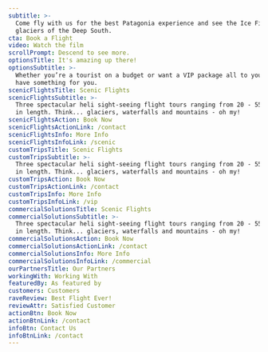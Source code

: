 ```yaml
---
subtitle: >-
  Come fly with us for the best Patagonia experience and see the Ice Fields and
  glaciers of the Deep South.
cta: Book a Flight
video: Watch the film
scrollPrompt: Descend to see more.
optionsTitle: It's amazing up there!
optionsSubtitle: >-
  Whether you’re a tourist on a budget or want a VIP package all to yourself, we
  have something for you.
scenicFlightsTitle: Scenic Flights
scenicFlightsSubtitle: >-
  Three spectacular heli sight-seeing flight tours ranging from 20 - 55 minutes
  in length. Think... glaciers, waterfalls and mountains - oh my!
scenicFlightsAction: Book Now
scenicFlightsActionLink: /contact
scenicFlightsInfo: More Info
scenicFlightsInfoLink: /scenic
customTripsTitle: Scenic Flights
customTripsSubtitle: >-
  Three spectacular heli sight-seeing flight tours ranging from 20 - 55 minutes
  in length. Think... glaciers, waterfalls and mountains - oh my!
customTripsAction: Book Now
customTripsActionLink: /contact
customTripsInfo: More Info
customTripsInfoLink: /vip
commercialSolutionsTitle: Scenic Flights
commercialSolutionsSubtitle: >-
  Three spectacular heli sight-seeing flight tours ranging from 20 - 55 minutes
  in length. Think... glaciers, waterfalls and mountains - oh my!
commercialSolutionsAction: Book Now
commercialSolutionsActionLink: /contact
commercialSolutionsInfo: More Info
commercialSolutionsInfoLink: /commercial
ourPartnersTitle: Our Partners
workingWith: Working With
featuredBy: As featured by
customers: Customers
raveReview: Best Flight Ever!
reviewAttr: Satisfied Customer
actionBtn: Book Now
actionBtnLink: /contact
infoBtn: Contact Us
infoBtnLink: /contact
---
```


